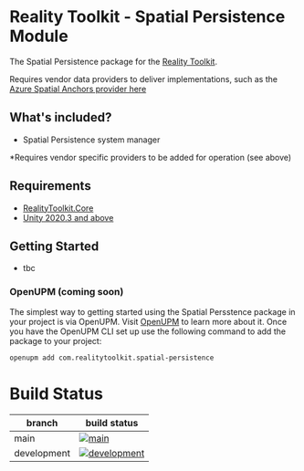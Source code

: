 # Reality Toolkit - Spatial Persistence Module

The Spatial Persistence package for the [Reality Toolkit](https://github.com/realitycollective/com.realitytoolkit.core).

Requires vendor data providers to deliver implementations, such as the [Azure Spatial Anchors provider here](https://github.com/realitycollective/com.realitytoolkit.spatial-persistence.asa)

## What's included?

- Spatial Persistence system manager

*Requires vendor specific providers to be added for operation (see above)

## Requirements

- [RealityToolkit.Core](https://github.com/realitycollective/com.realitytoolkit.core)
- [Unity 2020.3 and above](https://unity.com/)

## Getting Started

- tbc

### OpenUPM (coming soon)

The simplest way to getting started using the Spatial Persstence package in your project is via OpenUPM. Visit [OpenUPM](https://openupm.com/docs/) to learn more about it. Once you have the OpenUPM CLI set up use the following command to add the package to your project:

`openupm add com.realitytoolkit.spatial-persistence`

# Build Status

| branch | build status |
| --- | --- |
| main | [![main](https://github.com/realitycollective/com.realitytoolkit.spatial-persistence/actions/workflows/buildupmpackages.yml/badge.svg?branch=main)](https://github.com/realitycollective/com.realitytoolkit.spatial-persistence/actions/workflows/buildupmpackages.yml) |
| development | [![development](https://github.com/realitycollective/com.realitytoolkit.spatial-persistence/actions/workflows/buildupmpackages.yml/badge.svg?branch=rcdevelopment)](https://github.com/realitycollective/com.realitytoolkit.spatial-persistence/actions/workflows/buildupmpackages.yml) |